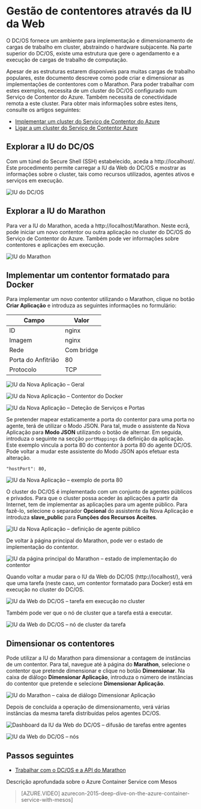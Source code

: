 <properties
   pageTitle="Gestão de contentores do Serviço de Contentor do Azure através da IU da Web | Microsoft Azure"
   description="Implemente contentores num serviço de cluster do Serviço de Contentor do Azure utilizando a IU da Web do Marathon."
   services="container-service"
   documentationCenter=""
   authors="neilpeterson"
   manager="timlt"
   editor=""
   tags="acs, azure-container-service"
   keywords="Docker, Contentores, Microserviços, Mesos, Azure"/>

<tags
   ms.service="container-service"
   ms.devlang="na"
   ms.topic="get-started-article"
   ms.tgt_pltfrm="na"
   ms.workload="na"
   ms.date="09/19/2016"
   ms.author="nepeters"/>


# Gestão de contentores através da IU da Web

O DC/OS fornece um ambiente para implementação e dimensionamento de cargas de trabalho em cluster, abstraindo o hardware subjacente. Na parte superior do DC/OS, existe uma estrutura que gere o agendamento e a execução de cargas de trabalho de computação.

Apesar de as estruturas estarem disponíveis para muitas cargas de trabalho populares, este documento descreve como pode criar e dimensionar as implementações de contentores com o Marathon. Para poder trabalhar com estes exemplos, necessita de um cluster do DC/OS configurado num Serviço de Contentor do Azure. Também necessita de conectividade remota a este cluster. Para obter mais informações sobre estes itens, consulte os artigos seguintes:

- [Implementar um cluster do Serviço de Contentor do Azure](container-service-deployment.md)
- [Ligar a um cluster do Serviço de Contentor Azure](container-service-connect.md)

## Explorar a IU do DC/OS

Com um túnel do Secure Shell (SSH) estabelecido, aceda a http://localhost/. Este procedimento permite carregar a IU da Web do DC/OS e mostrar as informações sobre o cluster, tais como recursos utilizados, agentes ativos e serviços em execução.

![IU do DC/OS](media/dcos/dcos2.png)

## Explorar a IU do Marathon

Para ver a IU do Marathon, aceda a http://localhost/Marathon. Neste ecrã, pode iniciar um novo contentor ou outra aplicação no cluster do DC/OS do Serviço de Contentor do Azure. Também pode ver informações sobre contentores e aplicações em execução.  

![IU do Marathon](media/dcos/dcos3.png)

## Implementar um contentor formatado para Docker

Para implementar um novo contentor utilizando o Marathon, clique no botão **Criar Aplicação** e introduza as seguintes informações no formulário:

Campo           | Valor
----------------|-----------
ID              | nginx
Imagem           | nginx
Rede         | Com bridge
Porta do Anfitrião       | 80
Protocolo        | TCP

![IU da Nova Aplicação – Geral](media/dcos/dcos4.png)

![IU da Nova Aplicação – Contentor do Docker](media/dcos/dcos5.png)

![IU da Nova Aplicação – Deteção de Serviços e Portas](media/dcos/dcos6.png)

Se pretender mapear estaticamente a porta do contentor para uma porta no agente, terá de utilizar o Modo JSON. Para tal, mude o assistente da Nova Aplicação para **Modo JSON** utilizando o botão de alternar. Em seguida, introduza o seguinte na secção `portMappings` da definição da aplicação. Este exemplo vincula a porta 80 do contentor à porta 80 do agente DC/OS. Pode voltar a mudar este assistente do Modo JSON após efetuar esta alteração.

```none
"hostPort": 80,
```

![IU da Nova Aplicação – exemplo de porta 80](media/dcos/dcos13.png)

O cluster do DC/OS é implementado com um conjunto de agentes públicos e privados. Para que o cluster possa aceder às aplicações a partir da Internet, tem de implementar as aplicações para um agente público. Para fazê-lo, selecione o separador **Opcional** do assistente da Nova Aplicação e introduza **slave_public** para **Funções dos Recursos Aceites**.

![IU da Nova Aplicação – definição de agente público](media/dcos/dcos14.png)

De voltar à página principal do Marathon, pode ver o estado de implementação do contentor.

![IU da página principal do Marathon – estado de implementação do contentor](media/dcos/dcos7.png)

Quando voltar a mudar para o IU da Web do DC/OS (http://localhost/), verá que uma tarefa (neste caso, um contentor formatado para Docker) está em execução no cluster do DC/OS.

![IU da Web do DC/OS – tarefa em execução no cluster](media/dcos/dcos8.png)

Também pode ver que o nó de cluster que a tarefa está a executar.

![IU da Web do DC/OS – nó de cluster da tarefa](media/dcos/dcos9.png)

## Dimensionar os contentores

Pode utilizar a IU do Marathon para dimensionar a contagem de instâncias de um contentor. Para tal, navegue até à página do **Marathon**, selecione o contentor que pretende dimensionar e clique no botão **Dimensionar**. Na caixa de diálogo **Dimensionar Aplicação**, introduza o número de instâncias do contentor que pretende e selecione **Dimensionar Aplicação**.

![IU do Marathon – caixa de diálogo Dimensionar Aplicação](media/dcos/dcos10.png)

Depois de concluída a operação de dimensionamento, verá várias instâncias da mesma tarefa distribuídas pelos agentes DC/OS.

![Dashboard da IU da Web do DC/OS – difusão de tarefas entre agentes](media/dcos/dcos11.png)

![IU da Web do DC/OS – nós](media/dcos/dcos12.png)

## Passos seguintes

- [Trabalhar com o DC/OS e a API do Marathon](container-service-mesos-marathon-rest.md)

Descrição aprofundada sobre o Azure Container Service com Mesos

> [AZURE.VIDEO] azurecon-2015-deep-dive-on-the-azure-container-service-with-mesos]



<!--HONumber=Sep16_HO3-->


